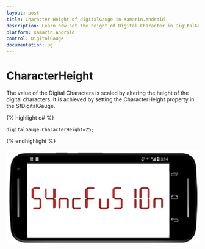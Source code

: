 ```yaml
---
layout: post
title: Character Height of digitalGauge in Xamarin.Android
description: Learn how set the height of Digital Character in DigitalGauge
platform: Xamarin.Android
control: DigitalGauge
documentation: ug
---
```


# CharacterHeight

The value of the Digital Characters is scaled by altering the height of the digital characters. It is achieved by setting the CharacterHeight property in the SfDigitalGauge. 

{% highlight c# %}

	digitalGauge.CharacterHeight=25;

{% endhighlight %}

![](images/CharacterHeight.png)